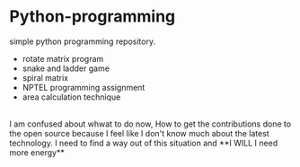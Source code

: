 # Python-programming
simple python programming repository.
<br> 
* rotate matrix program
* snake and ladder game 
* spiral matrix
* NPTEL programming assignment
* area calculation technique
 
<br>
I am confused about whwat to do now, How to get the contributions done to the open source because I feel like I don't know much about the latest technology. I need to find a way out of this situation and **I WILL I need more energy**
